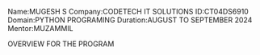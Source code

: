 Name:MUGESH S
Company:CODETECH IT SOLUTIONS
ID:CT04DS6910
Domain:PYTHON PROGRAMING
Duration:AUGUST TO SEPTEMBER 2024
Mentor:MUZAMMIL

OVERVIEW FOR THE PROGRAM
